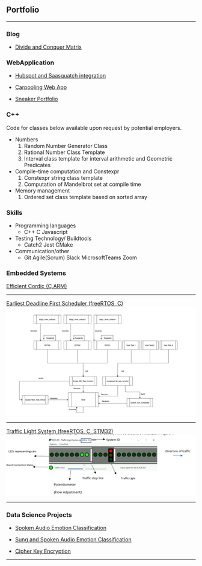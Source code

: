 ## Portfolio

---

### Blog 
  - [Divide and Conquer Matrix](/matrix.md)

### WebApplication

- [Hubspot and Saasquatch integration](https://github.com/SENG499-team-2/SaaSquatch-HubSpot-integration)

- [Carpooling Web App](https://carpoolcanada.herokuapp.com/)

- [Sneaker Portfolio](https://github.com/MAsimSENG/seng350f19-project-2-3/)


### C++ 
 Code for classes below available upon request by potential employers. 
  - Numbers  
    1. Random Number Generator Class
    2. Rational Number Class Template
    3. Interval class template for interval arithmetic and Geometric Predicates
  - Compile-time computation and Constexpr 
    1. Constexpr string class template
    2. Computation of Mandelbrot set at compile time
  - Memory management 
    1. Ordered set class template based on sorted array

### Skills
  - Programming languages 
    - C++   C    Javascript 
  - Testing Technology/ Buildtools  
    - Catch2    Jest    CMake 
  - Communication/other 
     - Git   Agile(Scrum)   Slack   MicrosoftTeams    Zoom   

### Embedded Systems

[Efficient Cordic (C,ARM)](https://github.com/MAsimSENG/Cordic)

---

[Earliest Deadline First Scheduler (freeRTOS, C)](/pdf/EDF_FOR_PORTFOLIO.pdf)
<img src="images/EDF_IMAGE.png?raw=true"/>

---
[Traffic Light System (freeRTOS, C, STM32)](/pdf/TLS_FOR_PORTFOLIO.pdf)
<img src="images/traffic_light_interface.png?raw=true"/>

---

### Data Science Projects

- [Spoken Audio Emotion Classification](/pdf/SpokenEmotion.pdf)

- [Sung and Spoken Audio Emotion Classification](/pdf/Spoken_Sung.pdf)

- [Cipher Key Encryption](https://github.com/MAsimSENG/Ciphers_Genetic_algorithm)


---

